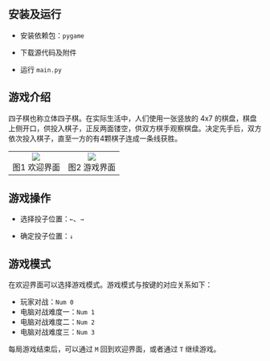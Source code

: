 

## 安装及运行

- 安装依赖包：`pygame`

- 下载源代码及附件
- 运行 `main.py`

## 游戏介绍

四子棋也称立体四子棋。在实际生活中，人们使用一张竖放的 4x7 的棋盘，棋盘上侧开口，供投入棋子，正反两面镂空，供双方棋手观察棋盘。决定先手后，双方依次投入棋子，直至一方的有4颗棋子连成一条线获胜。

<table style = "text-align:center"> 
    <tr>
        <td><center><img src = "https://i.loli.net/2020/10/10/W1ChUlHQpiAJzPb.png"></center>
            <center>图1 欢迎界面</center>
        </td>
        <td><center><img src = "https://i.loli.net/2020/10/10/ThXftc7LIeUQHzJ.png"></center>
        	<center>图2 游戏界面</center>
        </td>
    </tr>
</table>

## 游戏操作

- 选择投子位置：`←`、`→`

- 确定投子位置：`↓`

## 游戏模式

在欢迎界面可以选择游戏模式。游戏模式与按键的对应关系如下：

- 玩家对战：`Num 0`
- 电脑对战难度一：`Num 1`
- 电脑对战难度二：`Num 2`
- 电脑对战难度三：`Num 3`

每局游戏结束后，可以通过 `M` 回到欢迎界面，或者通过 `T` 继续游戏。